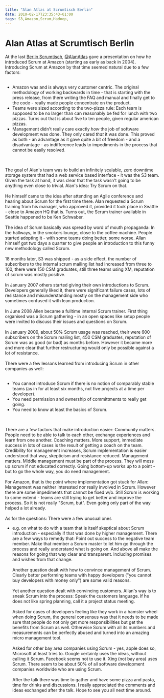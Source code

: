 ```yaml
---
title: "Alan Atlas at Scrumtisch Berlin"
date: 2010-02-17T23:35:43+01:00
tags: S3,Amazon,Scrum,Hadoop,
---
```


# Alan Atlas at Scrumtisch Berlin


At the last <a href="http://Www.scrumtisch.net">Berlin Scrumtisch</a>, <a 
href="http://www.scrummechanic.com/">@AlanAtlas</a> gave a presentation on how he introduced Scrum at Amazon (starting 
as early as back in 2004). Introducing Scrum at Amazon by that time seemed natural due to a few 
factors:<br><ul><br><li>Amazon was and is always very customer centric. The original methodology of working backwards 
in time - that is starting with the press release, from there writing the FAQ and manual and finally get to the code - 
really made people concentrate on the product.<br><li>Teams were sized according to the two-pizza rule: Each team is 
supposed to be no larger than can reasonably be fed for lunch with two pizzas. Turns out that is about five to ten 
people, given regular american pizzas.<br><li>Management didn't really care exactly *how* the job of software 
development was done. They only cared *that* it was done. This proved as both - an advantage as it gave quite a bit of 
freedom - and a disadvantage - as indifference leads to impediments in the process that cannot be easily 
resolved.<br></ul><br><br>The goal of Alan's team was to build an infinitely scalable, zero downtime storage system 
that had a web service based interface - it was the S3 team. Given the task at hand, it was clear that the task wasn't 
going to be anything even close to trivial. Alan's idea: Try Scrum on that.<br><br>He himself came to the idea after 
attending an Agile conference and hearing about Scrum for the first time there. Alan requested a Scrum training from 
his manager, who approved it, provided it took place in Seattle - close to Amazon HQ that is. Turns out, the Scrum 
trainer available in Seattle happened to be Ken Schwaber.<br><br>The idea of Scrum basically was spread by word of 
mouth propaganda: In the hallways, in the smokers lounge, close to the coffee machine. People started adopting it - 
with some teams doing better, some worse. Allan himself got two days a quarter to give people an introduction to this 
funny new methodology called Scrum.<br><br>18 months later, S3 was shipped - as a side effect, the number of 
subscribers to the internal scrum mailing list had increased from three to 100, there were 150 CSM graduates, still 
three teams using XM, reputation of scrum was mostly positive.<br><br>In January 2007 others started giving their own 
introductions to Scrum. Developers generally liked it, there were significant failure cases, lots of resistance and 
misunderstanding mostly on the management side who sometimes confused it with lean production.<br><br>In June 2008 
Allen became a fulltime internal Scrum trainer. First thing organised was a Scrum gathering - in an open spaces like 
setup people were invited to discuss their issues and questions on Scrum.<br><br>In January 2009, about 50% Scrum usage 
was reached, their were 600 subscribers on the Scrum mailing list, 450 CSM graduates, reputation of Scrum was as good 
(or bad) as months before. However it became more and more clear that further restructuring would only be possible 
against a lot of resistance.<br><br>There were a few lessons learned from introducing Scrum in other companies as 
well:<br><ul><br><li>You cannot introduce Scrum if there is no notion of comparably stable teams (as in for at least 
six months, not five projects at a time per developer).<br><li>You need permission and ownership of committments to 
really get going.<br><li>You need to know at least the basics of Scrum.<br></ul><br><br>There are a few factors that 
make introduction easier: Community matters. People need to be able to talk to each other, exchange experiences and 
learn from one another. Coaching matters. More support, immediate success in lots of cases is the result of getting a 
coach on the team. Credibility for management increases, Scrum implementation is easier understood that way, skepticism 
and resistance reduced. Management matters. Middle management must be part of the process. They will mess up scrum if 
not educated correctly. Going bottom-up works up to a point - but to go the whole way, you do need 
management.<br><br>For Amazon, that is the point where implementation got stuck for Allan: Management was neither 
interested nor really involved in Scrum. However there are some impediments that cannot be fixed w/o. Still Scrum is 
working to some extend - teams are still trying to get better and improve the process. So it is not really "Scrum, 
but". Even going only part of the way helped a lot already.<br><br>As for the questions: There were a few unusual ones 
- e.g. on what to do with a team that is itself skeptical about Scrum introduction - especially if that was done by 
higher management. There are a few ways to remedy that: Point out success to the negative team member. Make that member 
a Scrum master to let him go through the process and really understand what is going on. And above all make the reasons 
for going that way clear and transparent. Including promises and wishes from that change.<br><br>Another question dealt 
with how to convince management of Scrum. Clearly better performing teams with happy developers ("you cannot buy 
developers with money only") are some valid reasons.<br><br>Yet another question dealt with convincing customers. 
Allan's way is to sneak Scrum into the process: Speak the customers language. If he does not like spring planning, call 
it a project status meeting.<br><br>Asked for cases of developers feeling like they work in a hamster wheel when doing 
Scrum, the general consensus was that it needs to be made sure that people do not only get more responsibilities but 
get the benefits from Scrum as well. Otherwise Scrum with all its numbers and measurements can be perfectly abused and 
turned into an amazing micro management tool.<br><br>Asked for other bay area companies using Scrum - yes, apple does 
so, Microsoft at least tries to. Google certainly uses the ideas, without calling it Scrum. Facebook seems not to use 
it. Xing (not bay area) uses Scrum. There seem to be about 50% of all software development companies worldwide who are 
using Scrum.<br><br>After the talk there was time to gather and have some pizza and pasta, time for drinks and 
discussions. I really appreciated the comments and ideas exchanged after the talk. Hope to see you all next time around.
